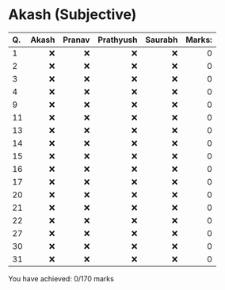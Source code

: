 Akash (Subjective)
==================
|Q.   |Akash|Pranav|Prathyush|Saurabh|Marks: |
|:----|----:|-----:|--------:|------:|------:|
|1    |:x:  |:x:   |:x:      |:x:    |0      |
|2    |:x:  |:x:   |:x:      |:x:    |0      |
|3    |:x:  |:x:   |:x:      |:x:    |0      |
|4    |:x:  |:x:   |:x:      |:x:    |0      |
|9    |:x:  |:x:   |:x:      |:x:    |0      |
|11   |:x:  |:x:   |:x:      |:x:    |0      |
|13   |:x:  |:x:   |:x:      |:x:    |0      |
|14   |:x:  |:x:   |:x:      |:x:    |0      |
|15   |:x:  |:x:   |:x:      |:x:    |0      |
|16   |:x:  |:x:   |:x:      |:x:    |0      |
|17   |:x:  |:x:   |:x:      |:x:    |0      |
|20   |:x:  |:x:   |:x:      |:x:    |0      |
|21   |:x:  |:x:   |:x:      |:x:    |0      |
|22   |:x:  |:x:   |:x:      |:x:    |0      |
|27   |:x:  |:x:   |:x:      |:x:    |0      |
|30   |:x:  |:x:   |:x:      |:x:    |0      |
|31   |:x:  |:x:   |:x:      |:x:    |0      |

You have achieved: 0/170 marks